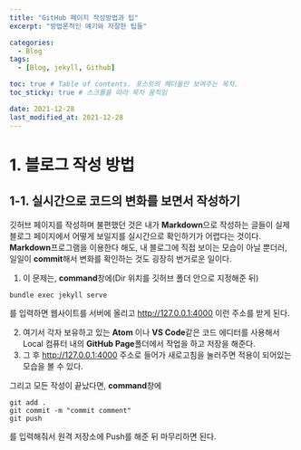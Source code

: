 ```yaml
---
title: "GitHub 페이지 작성방법과 팁"
excerpt: "방법론적인 얘기와 자잘한 팁들"

categories:
  - Blog
tags:
  - [Blog, jekyll, Github]

toc: true # Table of contents. 포스트의 헤더들만 보여주는 목차.
toc_sticky: true # 스크롤을 따라 목차 움직임

date: 2021-12-28
last_modified_at: 2021-12-28
---
```


# 1. 블로그 작성 방법
## 1-1. 실시간으로 코드의 변화를 보면서 작성하기
깃허브 페이지를 작성하며 불편했던 것은 내가 **Markdown**으로 작성하는 글들이 실제 블로그 페이지에서 어떻게 보일지를
실시간으로 확인하기가 어렵다는 것이다.  
**Markdown**프로그램을 이용한다 해도, 내 블로그에 직접 보이는 모습이 아닐 뿐더러,
일일이 **commit**해서 변화를 확인하는 것도 굉장히 번거로운 일이다.  

1. 이 문제는, **command**창에(Dir 위치를 깃허브 폴더 안으로 지정해준 뒤)
```
bundle exec jekyll serve
```
를 입력하면 웹사이트를 서버에 올리고 <http://127.0.0.1:4000> 이런 주소를 받게 된다.  

2. 여기서 각자 보유하고 있는 **Atom** 이나 **VS Code**같은 코드 에디터를 사용해서  
Local 컴퓨터 내의 **GitHub Page**폴더에서 작업을 하고 저장을 해준다.  
3. 그 후 <http://127.0.0.1:4000> 주소로 들어가 새로고침을 눌러주면 적용이 되어있는 모습을 볼 수 있다.  

그리고 모든 작성이 끝났다면, **command**창에 
```
git add .
git commit -m "commit comment"
git push
```
를 입력해줘서 원격 저장소에 Push를 해준 뒤 마무리하면 된다.
